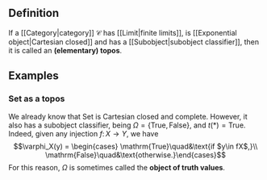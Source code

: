 ## Definition
If a [[Category|category]] $\mathcal{C}$ has [[Limit|finite limits]], is [[Exponential object|Cartesian closed]] and has a [[Subobject|subobject classifier]], then it is called an **(elementary) topos**.
## Examples
### $\mathrm{Set}$ as a topos
We already know that $\mathrm{Set}$ is Cartesian closed and complete. However, it also has a subobject classifier, being $\Omega = \{\mathrm{True},\mathrm{False}\}$, and $t(*) = \mathrm{True}$. Indeed, given any injection $f\colon X\to Y$, we have $$\varphi_X(y) = \begin{cases} \mathrm{True}\quad&\text{if $y\in fX$,}\\ \mathrm{False}\quad&\text{otherwise.}\end{cases}$$
For this reason, $\Omega$ is sometimes called the **object of truth values**.